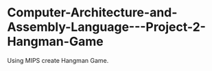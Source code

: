 # Computer-Architecture-and-Assembly-Language---Project-2-Hangman-Game
Using MIPS create Hangman Game.
